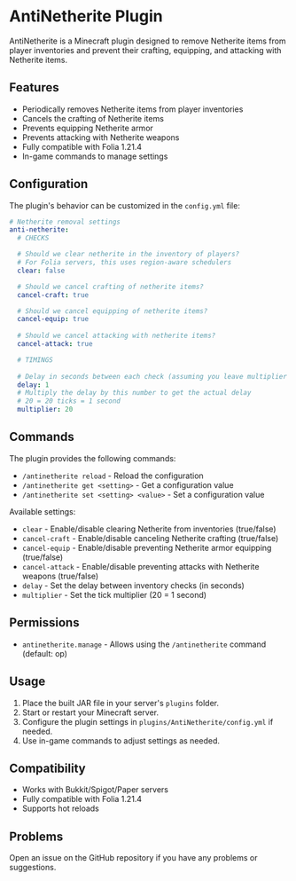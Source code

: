 # AntiNetherite Plugin

AntiNetherite is a Minecraft plugin designed to remove Netherite items from player inventories and prevent their crafting, equipping, and attacking with Netherite items.

## Features

- Periodically removes Netherite items from player inventories
- Cancels the crafting of Netherite items
- Prevents equipping Netherite armor
- Prevents attacking with Netherite weapons
- Fully compatible with Folia 1.21.4
- In-game commands to manage settings

## Configuration

The plugin's behavior can be customized in the `config.yml` file:
```yaml
# Netherite removal settings
anti-netherite:
  # CHECKS

  # Should we clear netherite in the inventory of players?
  # For Folia servers, this uses region-aware schedulers
  clear: false

  # Should we cancel crafting of netherite items?
  cancel-craft: true

  # Should we cancel equipping of netherite items?
  cancel-equip: true
  
  # Should we cancel attacking with netherite items?
  cancel-attack: true

  # TIMINGS
  
  # Delay in seconds between each check (assuming you leave multiplier at 20)
  delay: 1
  # Multiply the delay by this number to get the actual delay
  # 20 = 20 ticks = 1 second
  multiplier: 20
```

## Commands

The plugin provides the following commands:

- `/antinetherite reload` - Reload the configuration
- `/antinetherite get <setting>` - Get a configuration value
- `/antinetherite set <setting> <value>` - Set a configuration value

Available settings:
- `clear` - Enable/disable clearing Netherite from inventories (true/false)
- `cancel-craft` - Enable/disable canceling Netherite crafting (true/false)
- `cancel-equip` - Enable/disable preventing Netherite armor equipping (true/false)
- `cancel-attack` - Enable/disable preventing attacks with Netherite weapons (true/false)
- `delay` - Set the delay between inventory checks (in seconds)
- `multiplier` - Set the tick multiplier (20 = 1 second)

## Permissions

- `antinetherite.manage` - Allows using the `/antinetherite` command (default: op)

## Usage

1. Place the built JAR file in your server's `plugins` folder.
2. Start or restart your Minecraft server.
3. Configure the plugin settings in `plugins/AntiNetherite/config.yml` if needed.
4. Use in-game commands to adjust settings as needed.

## Compatibility

- Works with Bukkit/Spigot/Paper servers
- Fully compatible with Folia 1.21.4
- Supports hot reloads

## Problems

Open an issue on the GitHub repository if you have any problems or suggestions.
